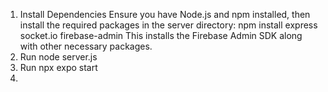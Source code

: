 1. Install Dependencies
Ensure you have Node.js and npm installed, then install the required packages in the server directory:
npm install express socket.io firebase-admin
This installs the Firebase Admin SDK along with other necessary packages.
2. Run node server.js
3. Run npx expo start 
4. 